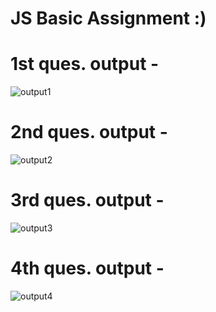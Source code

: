 # JS Basic Assignment :)

# 1st ques. output - 
![output1](https://user-images.githubusercontent.com/105339279/174460603-a8b878c8-3f36-4597-abe9-6b7fc7f9a910.png)

# 2nd ques. output -
![output2](https://user-images.githubusercontent.com/105339279/174460782-e38a7458-32d8-4753-ad25-e9baa28c32dd.png)

# 3rd ques. output -
![output3](https://user-images.githubusercontent.com/105339279/174460880-24b069e8-ff2a-40cf-b207-ca87d66f1837.png)

# 4th ques. output -
![output4](https://user-images.githubusercontent.com/105339279/174461120-4829a99c-3784-4724-975f-f84d60c99d0c.png)
